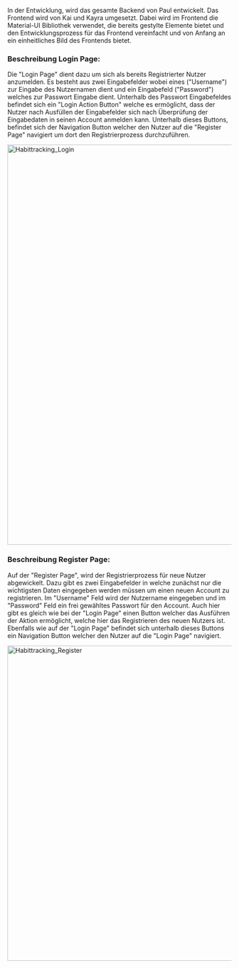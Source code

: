 In der Entwicklung, wird das gesamte Backend von Paul entwickelt. Das Frontend wird von Kai und Kayra umgesetzt. Dabei wird im Frontend die Material-UI Bibliothek verwendet, die bereits gestylte Elemente bietet und den Entwicklungsprozess für das Frontend vereinfacht und von Anfang an ein einheitliches Bild des Frontends bietet. 

### Beschreibung Login Page:
Die "Login Page" dient dazu um sich als bereits Registrierter Nutzer anzumelden. Es besteht aus zwei Eingabefelder wobei eines ("Username") zur Eingabe des Nutzernamen dient und ein Eingabefeld ("Password") welches zur Passwort Eingabe dient.
Unterhalb des Passwort Eingabefeldes befindet sich ein "Login Action Button" welche es ermöglicht, dass der Nutzer nach Ausfüllen der Eingabefelder sich nach Überprüfung der Eingabedaten in seinen Account anmelden kann. Unterhalb dieses Buttons, befindet sich der Navigation Button welcher den Nutzer auf die "Register Page" navigiert um dort den Registrierprozess durchzuführen. 

<img width="900" alt="Habittracking_Login" src="https://github.com/Puggingtons/habittrackingblog/assets/109343396/65a3e636-ef16-491a-bade-4e048f148afb">

### Beschreibung Register Page:
Auf der "Register Page", wird der Registrierprozess für neue Nutzer abgewickelt. Dazu gibt es zwei Eingabefelder in welche zunächst nur die wichtigsten Daten eingegeben werden müssen um einen neuen Account zu registrieren. Im "Username" Feld wird der Nutzername eingegeben und im "Password" Feld ein frei gewähltes Passwort für den Account. Auch hier gibt es gleich wie bei der "Login Page" einen Button welcher das Ausführen der Aktion ermöglicht, welche hier das Registrieren des neuen Nutzers ist. Ebenfalls wie auf der "Login Page" befindet sich unterhalb dieses Buttons ein Navigation Button welcher den Nutzer auf die "Login Page" navigiert.

<img width="709" alt="Habittracking_Register" src="https://github.com/Puggingtons/habittrackingblog/assets/109343396/bd9dbe72-2cec-49da-bc7f-8edba3640ff1">

<script src="https://utteranc.es/client.js" repo="Puggingtons/habittrackingblog" issue-term="pathname" theme="github-light" crossorigin="anonymous" async> </script> 
